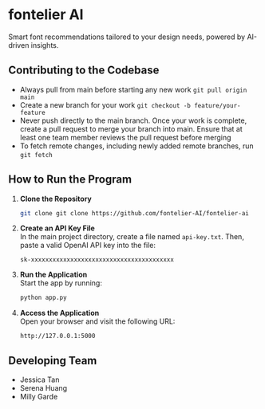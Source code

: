 # fontelier AI
Smart font recommendations tailored to your design needs, powered by AI-driven insights.

## Contributing to the Codebase
- Always pull from main before starting any new work `git pull origin main`
- Create a new branch for your work `git checkout -b feature/your-feature`
- Never push directly to the main branch. Once your work is complete, create a pull request to merge your branch into main. Ensure that at least one team member reviews the pull request before merging
- To fetch remote changes, including newly added remote branches, run `git fetch`

## How to Run the Program

1. **Clone the Repository**  
   ```bash
   git clone git clone https://github.com/fontelier-AI/fontelier-ai
   ```

2. **Create an API Key File**  
   In the main project directory, create a file named `api-key.txt`. Then, paste a valid OpenAI API key into the file:
   ```
   sk-xxxxxxxxxxxxxxxxxxxxxxxxxxxxxxxxxxxxxxxx
   ```

4. **Run the Application**  
   Start the app by running:
   ```bash
   python app.py
   ```

5. **Access the Application**  
   Open your browser and visit the following URL:
   ```
   http://127.0.0.1:5000
   ```

## Developing Team
- Jessica Tan 
- Serena Huang
- Milly Garde
